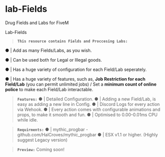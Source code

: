 # lab-Fields
Drug Fields and Labs for FiveM

Lab-Fields 

> __`This resource contains Fields and Proccesing Labs:`__

●  | Add as many Fields/Labs, as you wish.

●  | Can be used both for Legal or Illegal goods.

●  | Has a huge variety of configuration for each Field/Lab seperately.

●  | Has a huge variety of features, such as, __Job Restriction for each Field/Lab__ (you can permit unlimited jobs) / Set a __minimum count of online police__ to make each Field/Lab interactable.

> __`Features:`__
●  | Detailed Configuration.
●  | Adding a new Field/Lab, is easy as adding a new line in Config.
●  | Discord Logs for every action via Wehook.
●  | Every action comes with configurable animations and props, to make it smooth and fun.
●  | Optimised to 0.00-0.01ms CPU while idle.

> __`Requirments:`__
●  | mythic_progbar - github.com/HalCroves/mythic_progbar
●  | ESX v1.1 or higher. (Highly suggest Legacy version)

> __`Preview:`__
Coming soon!
